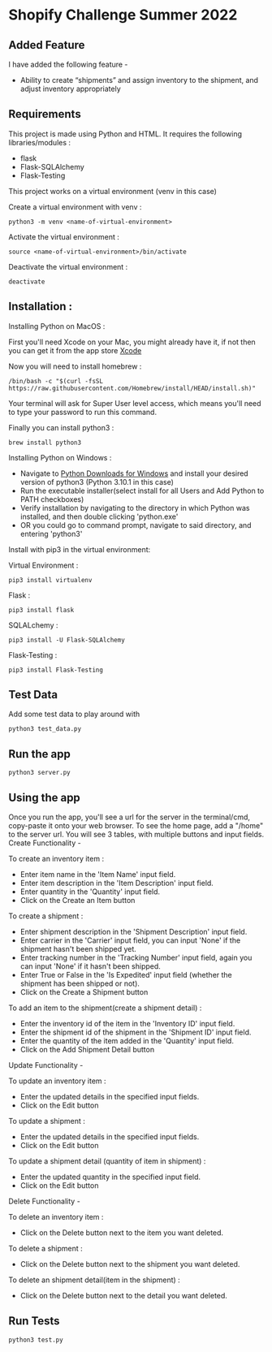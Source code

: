 # Shopify Challenge Summer 2022

## Added Feature

I have added the following feature -
- Ability to create “shipments” and assign inventory to the shipment, and adjust inventory appropriately

## Requirements

This project is made using Python and HTML. 
It requires the following libraries/modules :

- flask
- Flask-SQLAlchemy
- Flask-Testing

This project works on a virtual environment (venv in this case)

Create a virtual environment with venv :
```
python3 -m venv <name-of-virtual-environment>
```
Activate the virtual environment :
```
source <name-of-virtual-environment>/bin/activate
```
Deactivate the virtual environment :
```
deactivate
```

## Installation : 
Installing Python on MacOS :

First you'll need Xcode on your Mac, you might already have it, if not then you can get it from the app store
[Xcode](https://apps.apple.com/us/app/xcode/id497799835?ls=1&mt=12)

Now you will need to install homebrew :
```
/bin/bash -c "$(curl -fsSL https://raw.githubusercontent.com/Homebrew/install/HEAD/install.sh)"
```
Your terminal will ask for Super User level access, which means you'll need to type your password to run this command.

Finally you can install python3 :
```
brew install python3
```

Installing Python on Windows :

- Navigate to [Python Downloads for Windows](https://www.python.org/downloads/windows/) and install 
  your desired version of python3 (Python 3.10.1 in this case)
- Run the executable installer(select install for all Users and Add Python to PATH checkboxes)
- Verify installation by navigating to the directory in which Python was installed, and then double clicking 'python.exe'
- OR you could go to command prompt, navigate to said directory, and entering 'python3'


Install with pip3 in the virtual environment:

Virtual Environment :
```
pip3 install virtualenv
```
Flask : 
```
pip3 install flask
```
SQLALchemy : 
```
pip3 install -U Flask-SQLAlchemy
```
Flask-Testing : 
```
pip3 install Flask-Testing
```

## Test Data
Add some test data to play around with

```
python3 test_data.py
```

## Run the app

```
python3 server.py
```

## Using the app

Once you run the app, you'll see a url for the server in the terminal/cmd, copy-paste it onto your web browser. 
To see the home page, add a "/home" to the server url. 
You will see 3 tables, with multiple buttons and input fields.
Create Functionality -

To create an inventory item :
- Enter item name in the 'Item Name' input field.
- Enter item description in the 'Item Description' input field.
- Enter quantity in the 'Quantity' input field.
- Click on the Create an Item button

To create a shipment :
- Enter shipment description in the 'Shipment Description' input field.
- Enter carrier in the 'Carrier' input field, you can input 'None' if the shipment hasn't been shipped yet.
- Enter tracking number in the 'Tracking Number' input field, again you can input 'None' if it hasn't been shipped.
- Enter True or False in the 'Is Expedited' input field (whether the shipment has been shipped or not).
- Click on the Create a Shipment button

To add an item to the shipment(create a shipment detail) :
- Enter the inventory id of the item in the 'Inventory ID' input field.
- Enter the shipment id of the shipment in the 'Shipment ID' input field.
- Enter the quantity of the item added in the 'Quantity' input field.
- Click on the Add Shipment Detail button

Update Functionality -

To update an inventory item :
- Enter the updated details in the specified input fields.
- Click on the Edit button

To update a shipment :
- Enter the updated details in the specified input fields.
- Click on the Edit button

To update a shipment detail (quantity of item in shipment) :
- Enter the updated quantity in the specified input field.
- Click on the Edit button

Delete Functionality -

To delete an inventory item :
- Click on the Delete button next to the item you want deleted.

To delete a shipment :
- Click on the Delete button next to the shipment you want deleted.

To delete an shipment detail(item in the shipment) :
- Click on the Delete button next to the detail you want deleted.

## Run Tests

```
python3 test.py
```